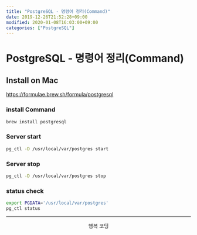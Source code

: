 ```yaml
---
title: "PostgreSQL - 명령어 정리(Command)"
date: 2019-12-26T21:52:28+09:00
modified: 2020-01-08T16:03:00+09:00
categories: ["PostgreSQL"]
---
```


# PostgreSQL - 명령어 정리(Command)

## Install on Mac

<https://formulae.brew.sh/formula/postgresql>

### install Command

```bash
brew install postgresql
```

### Server start

```bash
pg_ctl -D /usr/local/var/postgres start
```

### Server stop

```bash
pg_ctl -D /usr/local/var/postgres stop
```

### status check

```bash
export PGDATA='/usr/local/var/postgres'
pg_ctl status
```

---

<p style="text-align: center">행복 코딩</p>
